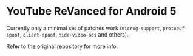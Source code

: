 # YouTube ReVanced for Android 5

Currently only a minimal set of patches work (`microg-support`, `protobuf-spoof`, `client-spoof`, `hide-video-ads` and others).

Refer to the original [repository](https://github.com/kitadai31/revanced-patches-android6-7) for more info.

